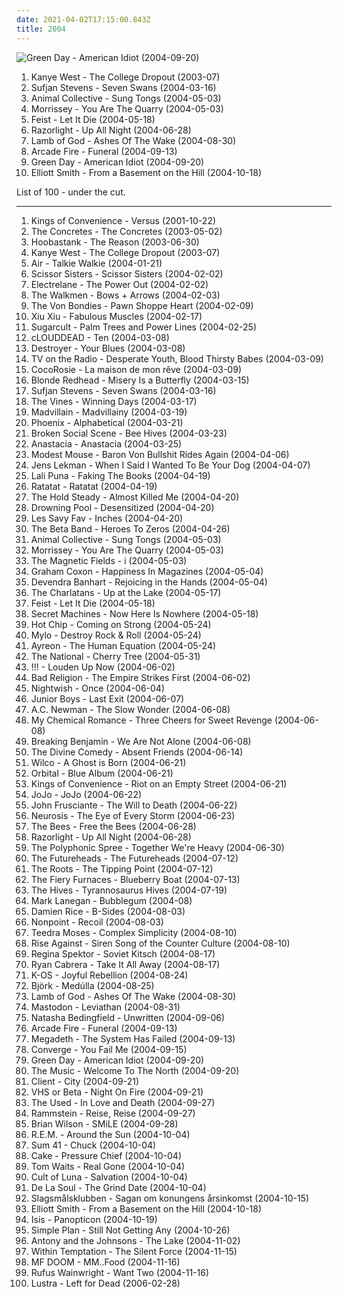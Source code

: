 ```yaml
---
date: 2021-04-02T17:15:00.843Z
title: 2004
---
```

![Green Day - American Idiot (2004-09-20)](http://coverartarchive.org/release/111fa0e4-567f-4b5f-a206-78f5e01de265/4783126212-500.jpg "Green Day - American Idiot (2004-09-20)")
<ol class="albums">
<li data-cover="https://via.placeholder.com/450" data-tags="hip-hop, rap, 2004, hip hop" role="button">Kanye West - The College Dropout (2003-07)</li>
<li data-cover="https://via.placeholder.com/450" data-tags="indie, folk, 2004" role="button">Sufjan Stevens - Seven Swans (2004-03-16)</li>
<li data-cover="https://via.placeholder.com/450" data-tags="experimental, 2004, freak folk" role="button">Animal Collective - Sung Tongs (2004-05-03)</li>
<li data-cover="https://via.placeholder.com/450" data-tags="2004, alternative, morrissey" role="button">Morrissey - You Are The Quarry (2004-05-03)</li>
<li data-cover="https://via.placeholder.com/450" data-tags="female vocalists, indie, 2004" role="button">Feist - Let It Die (2004-05-18)</li>
<li data-cover="https://via.placeholder.com/450" data-tags="2004, indie rock, indie, british" role="button">Razorlight - Up All Night (2004-06-28)</li>
<li data-cover="https://via.placeholder.com/450" data-tags="metalcore, groove metal, metal, thrash metal" role="button">Lamb of God - Ashes Of The Wake (2004-08-30)</li>
<li data-cover="https://via.placeholder.com/450" data-tags="indie rock" role="button">Arcade Fire - Funeral (2004-09-13)</li>
<li data-cover="http://coverartarchive.org/release/111fa0e4-567f-4b5f-a206-78f5e01de265/4783126212-500.jpg" data-tags="punk rock, punk, rock" role="button">Green Day - American Idiot (2004-09-20)</li>
<li data-cover="https://via.placeholder.com/450" data-tags="2004, singer-songwriter" role="button">Elliott Smith - From a Basement on the Hill (2004-10-18)</li>
</ol>
List of 100 - under the cut.
<!-- more -->

_________________

<ol class="albums">
<li data-cover="http://coverartarchive.org/release/34d72fb7-f20c-4caa-98aa-178249a8dc95/3038759182-500.jpg" data-tags="indie pop" role="button">
Kings of Convenience - Versus (2001-10-22)
</li>
<li data-cover="https://img.discogs.com/h-EXhG6VpurJgbKyYTL8rOdlAt8=/fit-in/600x616/filters:strip_icc():format(jpeg):mode_rgb():quality(90)/discogs-images/R-1335827-1483825501-7289.jpeg.jpg" data-tags="swedish, 00s, 2004, indie, rock" role="button">
The Concretes - The Concretes (2003-05-02)
</li>
<li data-cover="https://img.discogs.com/7GpfxiR37GsODBj-PsO2ViaAtb0=/fit-in/600x522/filters:strip_icc():format(jpeg):mode_rgb():quality(90)/discogs-images/R-368331-1504067355-7346.jpeg.jpg" data-tags="rock, alternative rock" role="button">
Hoobastank - The Reason (2003-06-30)
</li>
<li data-cover="https://via.placeholder.com/450" data-tags="hip-hop, rap, 2004, hip hop" role="button">
Kanye West - The College Dropout (2003-07)
</li>
<li data-cover="http://coverartarchive.org/release/b8f3c647-89b1-4cd6-bb71-a91072380e46/2979651729-500.jpg" data-tags="electronic" role="button">
Air - Talkie Walkie (2004-01-21)
</li>
<li data-cover="https://via.placeholder.com/450" data-tags="pop, electronic, dance" role="button">
Scissor Sisters - Scissor Sisters (2004-02-02)
</li>
<li data-cover="https://via.placeholder.com/450" data-tags="2004, indie" role="button">
Electrelane - The Power Out (2004-02-02)
</li>
<li data-cover="https://via.placeholder.com/450" data-tags="2004, indie rock" role="button">
The Walkmen - Bows + Arrows (2004-02-03)
</li>
<li data-cover="https://via.placeholder.com/450" data-tags="2004" role="button">
The Von Bondies - Pawn Shoppe Heart (2004-02-09)
</li>
<li data-cover="https://via.placeholder.com/450" data-tags="2004" role="button">
Xiu Xiu - Fabulous Muscles (2004-02-17)
</li>
<li data-cover="http://coverartarchive.org/release/6f5c0d54-e9fa-3957-ab67-4c30ddb53262/23390004827-500.jpg" data-tags="rock, pop punk" role="button">
Sugarcult - Palm Trees and Power Lines (2004-02-25)
</li>
<li data-cover="http://coverartarchive.org/release/5e086b37-e955-326b-a666-ac57c416aac6/1797225857-500.jpg" data-tags="2004" role="button">
cLOUDDEAD - Ten (2004-03-08)
</li>
<li data-cover="https://via.placeholder.com/450" data-tags="2004, indie" role="button">
Destroyer - Your Blues (2004-03-08)
</li>
<li data-cover="https://via.placeholder.com/450" data-tags="2004, indie rock" role="button">
TV on the Radio - Desperate Youth, Blood Thirsty Babes (2004-03-09)
</li>
<li data-cover="http://coverartarchive.org/release/2215c1a3-e239-4330-8365-9021e44304b7/3765840753-500.jpg" data-tags="indie, 2004" role="button">
CocoRosie - La maison de mon rêve (2004-03-09)
</li>
<li data-cover="https://via.placeholder.com/450" data-tags="2004, indie, indie rock" role="button">
Blonde Redhead - Misery Is a Butterfly (2004-03-15)
</li>
<li data-cover="https://via.placeholder.com/450" data-tags="indie, folk, 2004" role="button">
Sufjan Stevens - Seven Swans (2004-03-16)
</li>
<li data-cover="https://via.placeholder.com/450" data-tags="2004" role="button">
The Vines - Winning Days (2004-03-17)
</li>
<li data-cover="https://via.placeholder.com/450" data-tags="hip-hop" role="button">
Madvillain - Madvillainy (2004-03-19)
</li>
<li data-cover="https://via.placeholder.com/450" data-tags="indie, indiepop, french" role="button">
Phoenix - Alphabetical (2004-03-21)
</li>
<li data-cover="https://via.placeholder.com/450" data-tags="indie rock, canadian, post-rock" role="button">
Broken Social Scene - Bee Hives (2004-03-23)
</li>
<li data-cover="https://via.placeholder.com/450" data-tags="pop" role="button">
Anastacia - Anastacia (2004-03-25)
</li>
<li data-cover="https://via.placeholder.com/450" data-tags="2004, live" role="button">
Modest Mouse - Baron Von Bullshit Rides Again (2004-04-06)
</li>
<li data-cover="https://via.placeholder.com/450" data-tags="2004" role="button">
Jens Lekman - When I Said I Wanted To Be Your Dog (2004-04-07)
</li>
<li data-cover="https://via.placeholder.com/450" data-tags="electronica, indietronica" role="button">
Lali Puna - Faking The Books (2004-04-19)
</li>
<li data-cover="http://coverartarchive.org/release/a8e06d12-4721-44ba-aa4e-d64d217f8b3e/10083827034-500.jpg" data-tags="electronic, instrumental" role="button">
Ratatat - Ratatat (2004-04-19)
</li>
<li data-cover="https://via.placeholder.com/450" data-tags="2004, indie, indie rock, 00s" role="button">
The Hold Steady - Almost Killed Me (2004-04-20)
</li>
<li data-cover="http://coverartarchive.org/release/21478f60-2242-4c17-8fed-506581a14996/14503017209-500.jpg" data-tags="metal, alternative metal, heavy metal, hard rock, nu metal" role="button">
Drowning Pool - Desensitized (2004-04-20)
</li>
<li data-cover="https://via.placeholder.com/450" data-tags="2004, indie rock, post-punk" role="button">
Les Savy Fav - Inches (2004-04-20)
</li>
<li data-cover="https://via.placeholder.com/450" data-tags="2004, 00s" role="button">
The Beta Band - Heroes To Zeros (2004-04-26)
</li>
<li data-cover="https://via.placeholder.com/450" data-tags="experimental, 2004, freak folk" role="button">
Animal Collective - Sung Tongs (2004-05-03)
</li>
<li data-cover="https://via.placeholder.com/450" data-tags="2004, alternative, morrissey" role="button">
Morrissey - You Are The Quarry (2004-05-03)
</li>
<li data-cover="http://coverartarchive.org/release/256bbffa-7d0a-3665-8e5d-3eebc20568c4/5165604938-500.jpg" data-tags="00s, 2004, indie" role="button">
The Magnetic Fields - i (2004-05-03)
</li>
<li data-cover="https://via.placeholder.com/450" data-tags="2004" role="button">
Graham Coxon - Happiness In Magazines (2004-05-04)
</li>
<li data-cover="https://via.placeholder.com/450" data-tags="2004" role="button">
Devendra Banhart - Rejoicing in the Hands (2004-05-04)
</li>
<li data-cover="https://via.placeholder.com/450" data-tags="2004, indie rock, albums of the year 2004, this sad excuse for a record collection, czalbums" role="button">
The Charlatans - Up at the Lake (2004-05-17)
</li>
<li data-cover="https://via.placeholder.com/450" data-tags="female vocalists, indie, 2004" role="button">
Feist - Let It Die (2004-05-18)
</li>
<li data-cover="https://via.placeholder.com/450" data-tags="2004, indie" role="button">
Secret Machines - Now Here Is Nowhere (2004-05-18)
</li>
<li data-cover="http://coverartarchive.org/release/2079f767-51df-45bf-8c56-86faf2f7286e/4645426278-500.jpg" data-tags="electronic, electronica" role="button">
Hot Chip - Coming on Strong (2004-05-24)
</li>
<li data-cover="http://coverartarchive.org/release/bae60ee9-2a48-3504-97e8-b2d7a722282a/4394074765-500.jpg" data-tags="electronic, house" role="button">
Mylo - Destroy Rock & Roll (2004-05-24)
</li>
<li data-cover="http://coverartarchive.org/release/6643b9b7-ffcd-47a8-be9d-d5c93a4b19d7/16345711720-500.jpg" data-tags="progressive metal" role="button">
Ayreon - The Human Equation (2004-05-24)
</li>
<li data-cover="https://via.placeholder.com/450" data-tags="2004, indie rock" role="button">
The National - Cherry Tree (2004-05-31)
</li>
<li data-cover="http://coverartarchive.org/release/62ae6974-74b4-3f5a-a01e-2e56f2e92421/27119482529-500.jpg" data-tags="electronic, 2004, indie" role="button">
!!! - Louden Up Now (2004-06-02)
</li>
<li data-cover="https://via.placeholder.com/450" data-tags="punk rock" role="button">
Bad Religion - The Empire Strikes First (2004-06-02)
</li>
<li data-cover="https://img.discogs.com/bXk7E9h7DDb3vphd0BUBFNRGC24=/fit-in/600x521/filters:strip_icc():format(jpeg):mode_rgb():quality(90)/discogs-images/R-7707906-1447158443-9571.jpeg.jpg" data-tags="symphonic metal" role="button">
Nightwish - Once (2004-06-04)
</li>
<li data-cover="https://via.placeholder.com/450" data-tags="2004" role="button">
Junior Boys - Last Exit (2004-06-07)
</li>
<li data-cover="https://via.placeholder.com/450" data-tags="2004, indie" role="button">
A.C. Newman - The Slow Wonder (2004-06-08)
</li>
<li data-cover="http://coverartarchive.org/release/9108adbb-b065-408b-9f59-c1af1f4a241a/11144521161-500.jpg" data-tags="rock, emo, alternative" role="button">
My Chemical Romance - Three Cheers for Sweet Revenge (2004-06-08)
</li>
<li data-cover="https://via.placeholder.com/450" data-tags="alternative rock, rock" role="button">
Breaking Benjamin - We Are Not Alone (2004-06-08)
</li>
<li data-cover="http://coverartarchive.org/release/ac140944-91f4-4035-bc46-187769f78e27/12401523730-500.jpg" data-tags="2004, alternative, chamber pop, baroque pop" role="button">
The Divine Comedy - Absent Friends (2004-06-14)
</li>
<li data-cover="https://via.placeholder.com/450" data-tags="2004" role="button">
Wilco - A Ghost is Born (2004-06-21)
</li>
<li data-cover="http://coverartarchive.org/release/a402de73-a281-31ea-bcac-e747ea9ca7cc/21363838332-500.jpg" data-tags="electronic, ambient" role="button">
Orbital - Blue Album (2004-06-21)
</li>
<li data-cover="https://img.discogs.com/qujVQnyyIoDNuPzQbRJ56YU_7ZM=/fit-in/600x607/filters:strip_icc():format(jpeg):mode_rgb():quality(90)/discogs-images/R-675181-1563564124-2088.jpeg.jpg" data-tags="indie, acoustic, norwegian" role="button">
Kings of Convenience - Riot on an Empty Street (2004-06-21)
</li>
<li data-cover="http://coverartarchive.org/release/3b97be74-25cf-487a-9a55-905f8b61a222/27975675575-500.jpg" data-tags="pop" role="button">
JoJo - JoJo (2004-06-22)
</li>
<li data-cover="https://via.placeholder.com/450" data-tags="alternative" role="button">
John Frusciante - The Will to Death (2004-06-22)
</li>
<li data-cover="http://coverartarchive.org/release/9e98839e-b7e7-450b-b364-bd35f34c38be/1093713473-500.jpg" data-tags="post-metal" role="button">
Neurosis - The Eye of Every Storm (2004-06-23)
</li>
<li data-cover="https://via.placeholder.com/450" data-tags="2004, indie rock" role="button">
The Bees - Free the Bees (2004-06-28)
</li>
<li data-cover="https://via.placeholder.com/450" data-tags="2004, indie rock, indie, british" role="button">
Razorlight - Up All Night (2004-06-28)
</li>
<li data-cover="https://via.placeholder.com/450" data-tags="symphonic pop, alternative, 2004, rock" role="button">
The Polyphonic Spree - Together We're Heavy (2004-06-30)
</li>
<li data-cover="https://via.placeholder.com/450" data-tags="indie rock, indie, 2004" role="button">
The Futureheads - The Futureheads (2004-07-12)
</li>
<li data-cover="https://via.placeholder.com/450" data-tags="hip-hop, 2004, hip hop" role="button">
The Roots - The Tipping Point (2004-07-12)
</li>
<li data-cover="https://via.placeholder.com/450" data-tags="2004" role="button">
The Fiery Furnaces - Blueberry Boat (2004-07-13)
</li>
<li data-cover="http://coverartarchive.org/release/c50d3d01-3f3a-3685-9ad6-58d7942a31be/3374165987-500.jpg" data-tags="garage rock, 2004" role="button">
The Hives - Tyrannosaurus Hives (2004-07-19)
</li>
<li data-cover="https://via.placeholder.com/450" data-tags="2004" role="button">
Mark Lanegan - Bubblegum (2004-08)
</li>
<li data-cover="https://via.placeholder.com/450" data-tags="damien rice, 2004, acoustic, live" role="button">
Damien Rice - B-Sides (2004-08-03)
</li>
<li data-cover="http://coverartarchive.org/release/3e2b5730-22e4-4731-9b36-07f3ea04769e/12918785727-500.jpg" data-tags="nu metal, metal, alternative metal" role="button">
Nonpoint - Recoil (2004-08-03)
</li>
<li data-cover="https://via.placeholder.com/450" data-tags="2004, rnb" role="button">
Teedra Moses - Complex Simplicity (2004-08-10)
</li>
<li data-cover="https://via.placeholder.com/450" data-tags="punk rock, melodic hardcore" role="button">
Rise Against - Siren Song of the Counter Culture (2004-08-10)
</li>
<li data-cover="https://via.placeholder.com/450" data-tags="singer-songwriter, female vocalists, anti-folk, 2004" role="button">
Regina Spektor - Soviet Kitsch (2004-08-17)
</li>
<li data-cover="https://via.placeholder.com/450" data-tags="2004, 00s" role="button">
Ryan Cabrera - Take It All Away (2004-08-17)
</li>
<li data-cover="https://via.placeholder.com/450" data-tags="2004, rap, k-os, hip-hop, hip hop, canadian, hiphop" role="button">
K-OS - Joyful Rebellion (2004-08-24)
</li>
<li data-cover="http://coverartarchive.org/release/5c24e649-4e52-4f57-90c9-8275149706c0/7794274920-500.jpg" data-tags="experimental" role="button">
Björk - Medúlla (2004-08-25)
</li>
<li data-cover="https://via.placeholder.com/450" data-tags="metalcore, groove metal, metal, thrash metal" role="button">
Lamb of God - Ashes Of The Wake (2004-08-30)
</li>
<li data-cover="https://via.placeholder.com/450" data-tags="whalecore, progressive metal" role="button">
Mastodon - Leviathan (2004-08-31)
</li>
<li data-cover="https://via.placeholder.com/450" data-tags="pop" role="button">
Natasha Bedingfield - Unwritten (2004-09-06)
</li>
<li data-cover="https://via.placeholder.com/450" data-tags="indie rock" role="button">
Arcade Fire - Funeral (2004-09-13)
</li>
<li data-cover="http://coverartarchive.org/release/6f77855b-d89e-3a37-a7f3-1d0a1987d5e0/11481177602-500.jpg" data-tags="thrash metal" role="button">
Megadeth - The System Has Failed (2004-09-13)
</li>
<li data-cover="https://via.placeholder.com/450" data-tags="hardcore, metalcore, 2004, mathcore" role="button">
Converge - You Fail Me (2004-09-15)
</li>
<li data-cover="http://coverartarchive.org/release/111fa0e4-567f-4b5f-a206-78f5e01de265/4783126212-500.jpg" data-tags="punk rock, punk, rock" role="button">
Green Day - American Idiot (2004-09-20)
</li>
<li data-cover="https://via.placeholder.com/450" data-tags="2004, indie" role="button">
The Music - Welcome To The North (2004-09-20)
</li>
<li data-cover="http://coverartarchive.org/release/bfab2763-7f73-3126-bd33-e53f03164178/8208377701-500.jpg" data-tags="electronic, 2004, synthpop" role="button">
Client - City (2004-09-21)
</li>
<li data-cover="https://via.placeholder.com/450" data-tags="2004, electronica, rock, alternative, astralwerks" role="button">
VHS or Beta - Night On Fire (2004-09-21)
</li>
<li data-cover="https://via.placeholder.com/450" data-tags="emo, alternative, alternative rock" role="button">
The Used - In Love and Death (2004-09-27)
</li>
<li data-cover="http://coverartarchive.org/release/2f55fcce-b536-3ec4-92f7-54f5f8fa1edf/21713078387-500.jpg" data-tags="industrial metal" role="button">
Rammstein - Reise, Reise (2004-09-27)
</li>
<li data-cover="https://via.placeholder.com/450" data-tags="classic rock, 2004, pop, baroque pop" role="button">
Brian Wilson - SMiLE (2004-09-28)
</li>
<li data-cover="https://via.placeholder.com/450" data-tags="2004, rock" role="button">
R.E.M. - Around the Sun (2004-10-04)
</li>
<li data-cover="http://coverartarchive.org/release/931a0ad7-8770-47ba-8e41-028310c91921/1091413978-500.jpg" data-tags="punk rock" role="button">
Sum 41 - Chuck (2004-10-04)
</li>
<li data-cover="https://via.placeholder.com/450" data-tags="rock, alternative rock" role="button">
Cake - Pressure Chief (2004-10-04)
</li>
<li data-cover="https://via.placeholder.com/450" data-tags="blues, 2004, experimental" role="button">
Tom Waits - Real Gone (2004-10-04)
</li>
<li data-cover="https://via.placeholder.com/450" data-tags="sludge, post-metal, 2004" role="button">
Cult of Luna - Salvation (2004-10-04)
</li>
<li data-cover="https://via.placeholder.com/450" data-tags="2004, rap" role="button">
De La Soul - The Grind Date (2004-10-04)
</li>
<li data-cover="https://via.placeholder.com/450" data-tags="2004, electronica, electro, dance, chiptune, bitpop, sweden, synth-pop, blip blop, mmmmm, bit, svenskprov, najjs" role="button">
Slagsmålsklubben - Sagan om konungens årsinkomst (2004-10-15)
</li>
<li data-cover="https://via.placeholder.com/450" data-tags="2004, singer-songwriter" role="button">
Elliott Smith - From a Basement on the Hill (2004-10-18)
</li>
<li data-cover="http://coverartarchive.org/release/90088a59-b98d-4960-9abf-71a65ef16e71/14236443791-500.jpg" data-tags="post-metal" role="button">
Isis - Panopticon (2004-10-19)
</li>
<li data-cover="http://coverartarchive.org/release/90f246f8-cb51-4350-9d65-591f93f7cb02/9429584610-500.jpg" data-tags="simple plan" role="button">
Simple Plan - Still Not Getting Any (2004-10-26)
</li>
<li data-cover="https://via.placeholder.com/450" data-tags="2004" role="button">
Antony and the Johnsons - The Lake (2004-11-02)
</li>
<li data-cover="http://coverartarchive.org/release/b0d338fa-6935-4aa6-b891-a51c37217e43/4630453378-500.jpg" data-tags="symphonic metal" role="button">
Within Temptation - The Silent Force (2004-11-15)
</li>
<li data-cover="https://via.placeholder.com/450" data-tags="hip-hop, rap" role="button">
MF DOOM - MM..Food (2004-11-16)
</li>
<li data-cover="https://via.placeholder.com/450" data-tags="indie, singer-songwriter" role="button">
Rufus Wainwright - Want Two (2004-11-16)
</li>
<li data-cover="https://via.placeholder.com/450" data-tags="2004, less than 40 minutes" role="button">
Lustra - Left for Dead (2006-02-28)
</li>
</ol>